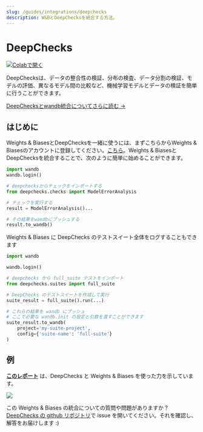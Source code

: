 ```yaml
---
slug: /guides/integrations/deepchecks
description: W&BとDeepChecksを統合する方法。
---
```


# DeepChecks

[![Colabで開く](https://colab.research.google.com/assets/colab-badge.svg)](https://colab.research.google.com/github/deepchecks/deepchecks/blob/0.5.0-1-g5380093/docs/source/examples/guides/export\_outputs\_to\_wandb.ipynb)

DeepChecksは、データの整合性の検証、分布の検査、データ分割の検証、モデルの評価、異なるモデル間の比較など、機械学習モデルとデータの検証を簡単に行うことができます。

[DeepChecksとwandb統合についてさらに読む ->](https://docs.deepchecks.com/en/stable/examples/guides/export\_outputs\_to\_wandb.html)

## はじめに

Weights & BiasesとDeepChecksを一緒に使うには、まずこちらからWeights & Biasesのアカウントに登録してください。[こちら](https://wandb.ai/site)。Weights & BiasesとDeepChecksを統合することで、次のように簡単に始めることができます。

```python
import wandb
wandb.login()

# deepchecksからチェックをインポートする
from deepchecks.checks import ModelErrorAnalysis

# チェックを実行する
result = ModelErrorAnalysis()...

# その結果をwandbにプッシュする
result.to_wandb()
```
Weights & Biases に DeepChecks のテストスイート全体をログすることもできます

```python
import wandb

wandb.login()

# deepchecks から full_suite テストをインポート
from deepchecks.suites import full_suite

# DeepChecks のテストスイートを作成して実行
suite_result = full_suite().run(...)

# これらの結果を wandb にプッシュ
# ここで必要な wandb.init の設定と引数を渡すことができます
suite_result.to_wandb(
    project='my-suite-project',
    config={'suite-name': 'full-suite'}
)
```

## 例

[**このレポート**](https://wandb.ai/cayush/deepchecks/reports/Validate-your-Data-and-Models-with-Deepchecks-and-W-B--VmlldzoxNjY0ODc5) は、DeepChecks と Weights & Biases を使った力を示しています。

![](/images/integrations/deepchecks_example.png)

この Weights & Biases の統合についての質問や問題がありますか？[DeepChecks の github リポジトリ](https://github.com/deepchecks/deepchecks)で issue を開いてください。それを確認し、解答をお届けします :)